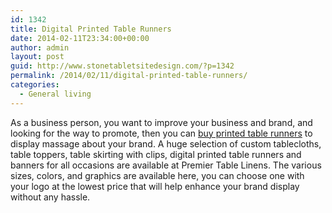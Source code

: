 ```yaml
---
id: 1342
title: Digital Printed Table Runners
date: 2014-02-11T23:34:00+00:00
author: admin
layout: post
guid: http://www.stonetabletsitedesign.com/?p=1342
permalink: /2014/02/11/digital-printed-table-runners/
categories:
  - General living
---
```

As a business person, you want to improve your business and brand, and looking for the way to promote, then you can [buy printed table runners](http://premiertablelinens.com/default/custom-printed-tablecloth-1/table-runner-1) to display massage about your brand. A huge selection of custom tablecloths, table toppers, table skirting with clips, digital printed table runners and banners for all occasions are available at Premier Table Linens. The various sizes, colors, and graphics are available here, you can choose one with your logo at the lowest price that will help enhance your brand display without any hassle.